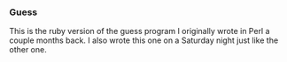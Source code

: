 ### Guess

This is the ruby version of the guess program I originally wrote in Perl a couple months back. I also wrote this one on a Saturday night just like the other one. 
